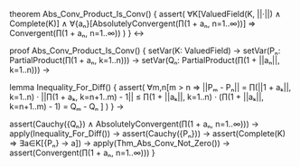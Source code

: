 theorem Abs_Conv_Product_Is_Conv() {
  assert(
    ∀K[ValuedField(K, ||·||) ∧ Complete(K)] ∧
    ∀{aₙ}[AbsolutelyConvergent(∏(1 + aₙ, n=1..∞))] 
    ⇒ Convergent(∏(1 + aₙ, n=1..∞))
  )
} ↔

proof Abs_Conv_Product_Is_Conv() {
  setVar(K: ValuedField) →
  setVar(Pₙ: PartialProduct(∏(1 + aₙ, k=1..n))) →
  setVar(Qₙ: PartialProduct(∏(1 + ||aₙ||, k=1..n))) →
  
  lemma Inequality_For_Diff() {
    assert(
      ∀m,n[m > n ⇒
        ||Pₘ - Pₙ|| = ∏(||1 + aₖ||, k=1..n) · ||∏(1 + aₖ, k=n+1..m) - 1|| ≤
        ∏(1 + ||aₖ||, k=1..n) · (∏(1 + ||aₖ||, k=n+1..m) - 1) = Qₘ - Qₙ
      ]
    )
  } →
  
  assert(Cauchy({Qₙ}) ∧ AbsolutelyConvergent(∏(1 + aₙ, n=1..∞))) →
  apply(Inequality_For_Diff()) →
  assert(Cauchy({Pₙ})) →
  assert(Complete(K) ⇒ ∃a∈K[{Pₙ} → a]) →
  apply(Thm_Abs_Conv_Not_Zero()) →
  assert(Convergent(∏(1 + aₙ, n=1..∞)))
}